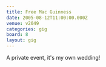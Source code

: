 ```yaml
---
title: Free Mac Guinness
date: 2005-08-12T11:00:00.000Z
venue: v2049
categories: gig
board: 8
layout: gig
---
```

A private event, it's my own wedding!